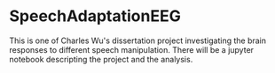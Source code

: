 # SpeechAdaptationEEG
This is one of Charles Wu's dissertation project investigating the brain responses to different speech manipulation. There will be a jupyter notebook descripting the project and the analysis. 
